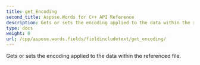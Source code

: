 ```yaml
---
title: get_Encoding
second_title: Aspose.Words for C++ API Reference
description: Gets or sets the encoding applied to the data within the referenced file. 
type: docs
weight: 0
url: /cpp/aspose.words.fields/fieldincludetext/get_encoding/
---
```


Gets or sets the encoding applied to the data within the referenced file. 


